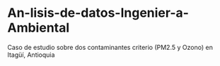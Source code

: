 # An-lisis-de-datos-Ingenier-a-Ambiental
Caso de estudio sobre dos contaminantes criterio (PM2.5 y Ozono) en Itagüí, Antioquia 
